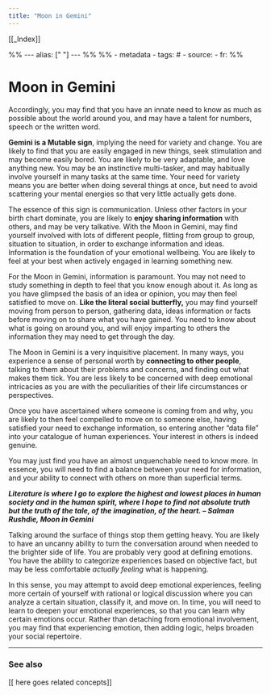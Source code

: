 ```yaml
---
title: "Moon in Gemini"
---
```


[[_Index]]

%% ---
alias: [" "]
--- %%
%% - metadata
	- tags: #
	- source: 
	- fr: 
%%

# Moon in Gemini

Accordingly, you may find that you have an innate need to know as much as possible about the world around you, and may have a talent for numbers, speech or the written word.

**Gemini is a Mutable sign**, implying the need for variety and change. You are likely to find that you are easily engaged in new things, seek stimulation and may become easily bored. You are likely to be very adaptable, and love anything new. You may be an instinctive multi-tasker, and may habitually involve yourself in many tasks at the same time. Your need for variety means you are better when doing several things at once, but need to avoid scattering your mental energies so that very little actually gets done.

The essence of this sign is communication. Unless other factors in your birth chart dominate, you are likely to **enjoy sharing information** with others, and may be very talkative. With the Moon in Gemini, may find yourself involved with lots of different people, flitting from group to group, situation to situation, in order to exchange information and ideas. Information is the foundation of your emotional wellbeing. You are likely to feel at your best when actively engaged in learning something new.

For the Moon in Gemini, information is paramount. You may not need to study something in depth to feel that you know enough about it. As long as you have glimpsed the basis of an idea or opinion, you may then feel satisfied to move on. **Like the literal social butterfly,** you may find yourself moving from person to person, gathering data, ideas information or facts before moving on to share what you have gained. You need to know about what is going on around you, and will enjoy imparting to others the information they may need to get through the day.

  
The Moon in Gemini is a very inquisitive placement. In many ways, you experience a sense of personal worth by **connecting to other people**, talking to them about their problems and concerns, and finding out what makes them tick. You are less likely to be concerned with deep emotional intricacies as you are with the peculiarities of their life circumstances or perspectives.

Once you have ascertained where someone is coming from and why, you are likely to then feel compelled to move on to someone else, having satisfied your need to exchange information, so entering another “data file” into your catalogue of human experiences. Your interest in others is indeed genuine.

You may just find you have an almost unquenchable need to know more. In essence, you will need to find a balance between your need for information, and your ability to connect with others on more than superficial terms.


_**Literature is where I go to explore the highest and lowest places in human society and in the human spirit, where I hope to find not absolute truth but the truth of the tale, of the imagination, of the heart. – Salman Rushdie, Moon in Gemini**_

Talking around the surface of things stop them getting heavy. You are likely to have an uncanny ability to turn the conversation around when needed to the brighter side of life. You are probably very good at defining emotions. You have the ability to categorize experiences based on objective fact, but may be less comfortable _actually feeling_ what is happening.

In this sense, you may attempt to avoid deep emotional experiences, feeling more certain of yourself with rational or logical discussion where you can analyze a certain situation, classify it, and move on. In time, you will need to learn to deepen your emotional experiences, so that you can learn why certain emotions occur. Rather than detaching from emotional involvement, you may find that experiencing emotion, then adding logic, helps broaden your social repertoire.


-------------
### See also
[[ here goes related concepts]]


